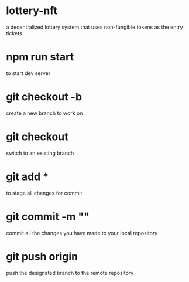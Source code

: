 # lottery-nft
a decentralized lottery system that uses non-fungible tokens as the entry tickets.

# npm run start
to start dev server

# git checkout -b <branch name here>
create a new branch to work on

# git checkout <branch name here>
switch to an existing branch

# git add *
to stage all changes for commit

# git commit -m "<description of changes here>"
commit all the changes you have made to your local repository

# git push origin <branch name here>
push the designated branch to the remote repository
